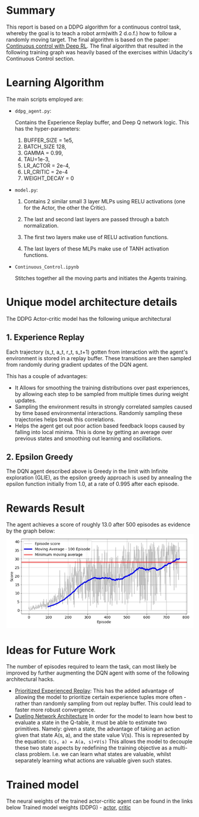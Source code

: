 # Summary
This report is based on a DDPG algorithm for a continuous control task, whereby the goal is to teach a robot arm(with 2 d.o.f.) how to 
follow a randomly moving target. The final algorithm is based on the paper: [Continuous control with Deep RL](https://arxiv.org/pdf/1509.02971.pdf). The final algorithm that resulted in the following training graph was heavily based of the exercises within Udacity's Continuous Control section.

# Learning Algorithm
The main scripts employed are:
* ```ddpg_agent.py```:

    Contains the Experience Replay buffer, and Deep Q network logic. This has the hyper-parameters:
    1. BUFFER_SIZE = 1e5,
    2. BATCH_SIZE 128,
    3. GAMMA = 0.99,
    4. TAU=1e-3,
    5. LR_ACTOR = 2e-4,
    6. LR_CRITIC = 2e-4
    7. WEIGHT_DECAY = 0

* ```model.py```:

    1. Contains 2 similar small 3 layer MLPs using RELU activations (one for the Actor, the other the Critic).

    2. The last and second last layers are passed through a batch normalization.
    
    3. The first two layers make use of RELU activation functions.
    
    4. The last layers of these MLPs make use of TANH activation functions.

* ```Continuous_Control.ipynb```

    Stitches together all the moving parts and initiates the Agents training.

# Unique model architecture details
The DDPG Actor-critic model has the following unique architectural
## 1. Experience Replay
Each trajectory (s_t, a_t, r_t, s_t+1) gotten from interaction with the agent's environment is stored in a replay buffer. 
These transitions are then sampled from randomly during gradient updates of the DQN agent. 

This has a couple of advantages:
*   It Allows for smoothing the training distributions over past experiences, 
    by allowing each step to be sampled from multiple times
    during weight updates.
*   Sampling the environment results in strongly correlated samples caused by 
    time based environmental interactions. Randomly sampling these trajectories
    helps break this correlations.
*   Helps the agent get out poor action based feedback loops caused by falling into local minima. 
    This is done by getting an average over previous states and smoothing out learning and oscillations.

## 2. Epsilon Greedy
The DQN agent described above is Greedy in the limit with Infinite exploration (GLIE), as the epsilon greedy approach is used by annealing the epsilon function initially from 1.0, at a rate of 0.995 after each episode.

# Rewards Result
The agent achieves a score of roughly 13.0 after 500 episodes as evidence by the graph below:
![Reward Plots](./score_graphs.jpg)
# Ideas for Future Work
The number of episodes required to learn the task, can most likely be improved by further augmenting the 
DQN agent with some of the following architectural hacks.
- [Prioritized Experienced Replay](https://arxiv.org/abs/1511.05952):
This has the added advantage of allowing the model to prioritize certain experience tuples more often - rather than randomly sampling from out replay buffer. This could lead to faster more robust convergence.
- [Dueling Network Architecture](https://arxiv.org/pdf/1511.06581.pdf)
In order for the model to learn how best to evaluate a state in the Q-table, it must be able to estimate two primitives. Namely: given a state, the advantage of taking an action given that state A(s, a), and the state value V(s). This is represented by the equation:
```Q(s, a) = A(a, s)+V(s)``` This allows the model to decouple these two state aspects by redefining the training objective as a multi-class problem. I.e. we can learn what states are valuable, whilst separately learning what actions are valuable given such states.

# Trained model
The neural weights of the trained actor-critic agent can be found in the links below
Trained model weights (DDPG) - [actor](./checkpoint_actor.pth), [critic](./checkpoint_critic.pth)
